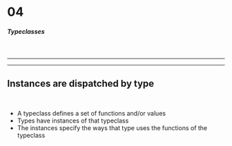 # 04
##### Typeclasses

</br><hr><hr>
## Instances are dispatched by type
</br>

- A typeclass defines a set of functions and/or values
- Types have instances of that typeclass
- The instances specify the ways that type uses the functions of the typeclass
